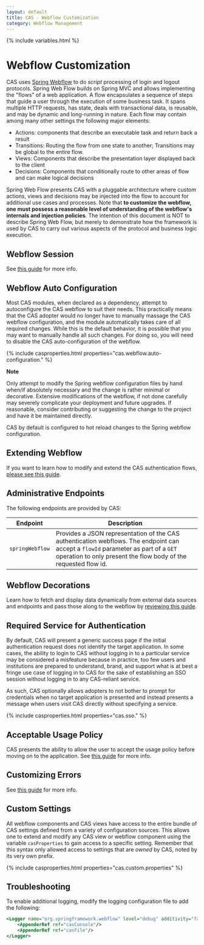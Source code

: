 ```yaml
---
layout: default
title: CAS - Webflow Customization
category: Webflow Management
---
```


{% include variables.html %}

# Webflow Customization

CAS uses [Spring Webflow](http://projects.spring.io/spring-webflow) to do *script* processing of login and logout protocols.
Spring Web Flow builds on Spring MVC and allows implementing the "flows" of a web application. A flow encapsulates a sequence
of steps that guide a user through the execution of some business task. It spans multiple HTTP requests, has state, deals with
 transactional data, is reusable, and may be dynamic and long-running in nature. Each 
flow may contain among many other settings the following major elements:

- Actions: components that describe an executable task and return back a result
- Transitions: Routing the flow from one state to another; Transitions may be global to the entire flow.
- Views: Components that describe the presentation layer displayed back to the client
- Decisions: Components that conditionally route to other areas of flow and can make logical decisions

Spring Web Flow presents CAS with a pluggable architecture where custom actions, views and decisions may be injected into the
flow to account for additional use cases and processes. Note that <strong>to customize the 
webflow, one must possess a reasonable level of understanding of the webflow's internals 
and injection policies</strong>. The intention of this document is NOT to describe 
Spring Web Flow, but merely to demonstrate how the framework is used by CAS to 
carry out various aspects of the protocol and business logic execution.

## Webflow Session

See [this guide](Webflow-Customization-Sessions.html) for more info.

## Webflow Auto Configuration

Most CAS modules, when declared as a dependency, attempt to autoconfigure the CAS webflow to suit their needs.
This practically means that the CAS adopter would no longer have to manually massage the CAS webflow configuration,
and the module automatically takes care of all required changes. While this is the default behavior, it is possible that
you may want to manually handle all such changes. For doing so, you will need to disable the CAS auto-configuration
of the webflow.

{% include casproperties.html properties="cas.webflow.auto-configuration." %}


<div class="alert alert-warning"><strong>Note</strong><p>Only attempt to 
modify the Spring webflow configuration files by hand when/if absolutely necessary and the
change is rather minimal or decorative. Extensive modifications of the webflow, if not done carefully
may severely complicate your deployment and future upgrades. If reasonable, consider contributing or
suggesting the change to the project and have it be maintained directly.</p></div>

CAS by default is configured to hot reload changes to the Spring webflow configuration.

## Extending Webflow

If you want to learn how to modify and extend the CAS authentication flows, [please see this guide](Webflow-Customization-Extensions.html).

## Administrative Endpoints

The following endpoints are provided by CAS:
 
| Endpoint                 | Description
|--------------------------|------------------------------------------------
| `springWebflow`          | Provides a JSON representation of the CAS authentication webflows. The endpoint can accept a `flowId` parameter as part of a `GET` operation to only present the flow body of the requested flow id.

## Webflow Decorations

Learn how to fetch and display data dynamically from external data sources and endpoints and pass those along to the webflow by [reviewing this guide](Webflow-Customization-Extensions.html).

## Required Service for Authentication

By default, CAS will present a generic success page if the initial authentication request does not identify
the target application. In some cases, the ability to login to CAS without logging
in to a particular service may be considered a misfeature because in practice, too few users and institutions
are prepared to understand, brand, and support what is at best a fringe use case of logging in to CAS for the
sake of establishing an SSO session without logging in to any CAS-reliant service.

As such, CAS optionally allows adopters to not bother to prompt for credentials when no target application is presented
and instead presents a message when users visit CAS directly without specifying a service.

{% include casproperties.html properties="cas.sso." %}

## Acceptable Usage Policy

CAS presents the ability to allow the user to accept the usage policy before moving on to the application.
See [this guide](Webflow-Customization-AUP.html) for more info.

## Customizing Errors

See [this guide](Webflow-Customization-Exceptions.html) for more info.

## Custom Settings

All webflow components and CAS views have access to the entire bundle of CAS settings 
defined from a variety of configuration sources. This allows one to extend and modify 
any CAS view or webflow component using the variable `casProperties` to gain access to 
a specific setting. Remember that this syntax only allowed access to settings 
that are *owned* by CAS, noted by its very own prefix.

{% include casproperties.html properties="cas.custom.properties" %}

## Troubleshooting

To enable additional logging, modify the logging configuration file to add the following:

```xml
<Logger name="org.springframework.webflow" level="debug" additivity="false">
    <AppenderRef ref="casConsole"/>
    <AppenderRef ref="casFile"/>
</Logger>
```

